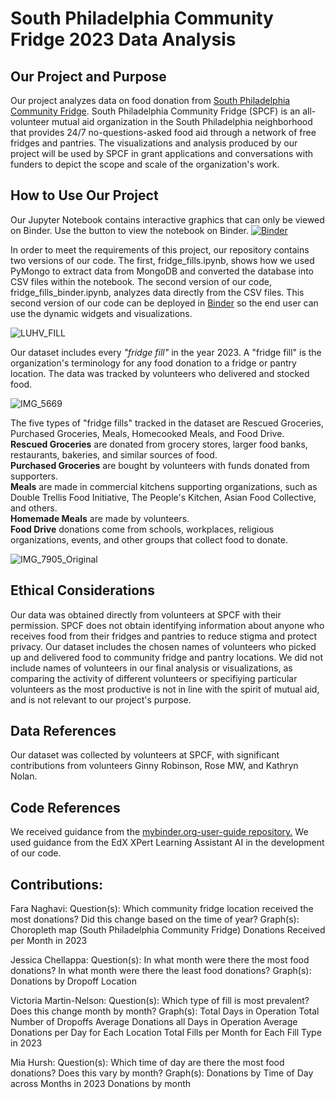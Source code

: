# South Philadelphia Community Fridge 2023 Data Analysis

## Our Project and Purpose
Our project analyzes data on food donation from [South Philadelphia Community Fridge](https://www.southphillyfridge.com). South Philadelphia Community Fridge (SPCF) is an all-volunteer mutual aid organization in the South Philadelphia neighborhood that provides 24/7 no-questions-asked food aid through a network of free fridges and pantries. The visualizations and analysis produced by our project will be used by SPCF in grant applications and conversations with funders to depict the scope and scale of the organization's work. 

## How to Use Our Project
Our Jupyter Notebook contains interactive graphics that can only be viewed on Binder. Use the button to view the notebook on Binder.
[![Binder](https://mybinder.org/badge_logo.svg)](https://mybinder.org/v2/gh/vjayne93/project-3-blue-team/HEAD?labpath=fridge_fills_binder.ipynb)

In order to meet the requirements of this project, our repository contains two versions of our code. The first, fridge_fills.ipynb, shows how we used PyMongo to extract data from MongoDB and converted the database into CSV files within the notebook. The second version of our code, fridge_fills_binder.ipynb, analyzes data directly from the CSV files. This second version of our code can be deployed in [Binder](https://mybinder.org/v2/gh/vjayne93/project-3-blue-team/HEAD?labpath=fridge_fills_binder.ipynb) so the end user can use the dynamic widgets and visualizations.  

![LUHV_FILL](https://github.com/vjayne93/project-3-blue-team/assets/152992214/faa4be10-6c31-4147-a5cd-9e6e1b88a756)

Our dataset includes every <i>"fridge fill"</i> in the year 2023. A "fridge fill" is the organization's terminology for any food donation to a fridge or pantry location. The data was tracked by volunteers who delivered and stocked food.  

![IMG_5669](https://github.com/vjayne93/project-3-blue-team/assets/152992214/3c586e3a-bc59-4f98-b290-f02d997ae32b)

The five types of "fridge fills" tracked in the dataset are Rescued Groceries, Purchased Groceries, Meals, Homecooked Meals, and Food Drive. <br>
<b>Rescued Groceries</b> are donated from grocery stores, larger food banks, restaurants, bakeries, and similar sources of food. <br>
<b>Purchased Groceries</b> are bought by volunteers with funds donated from supporters. <br>
<b>Meals</b> are made in commercial kitchens supporting organizations, such as Double Trellis Food Initiative, The People's Kitchen, Asian Food Collective, and others.<br>
<b>Homemade Meals</b> are made by volunteers. <br>
<b>Food Drive</b> donations come from schools, workplaces, religious organizations, events, and other groups that collect food to donate. <br>

![IMG_7905_Original](https://github.com/vjayne93/project-3-blue-team/assets/152992214/21d9122c-c59b-4cf8-9557-1b54dd5e4d0c)

## Ethical Considerations
Our data was obtained directly from volunteers at SPCF with their permission. SPCF does not obtain identifying information about anyone who receives food from their fridges and pantries to reduce stigma and protect privacy. Our dataset includes the chosen names of volunteers who picked up and delivered food to community fridge and pantry locations. We did not include names of volunteers in our final analysis or visualizations, as comparing the activity of different volunteers or specifiying particular volunteers as the most productive is not in line with the spirit of mutual aid, and is not relevant to our project's purpose. 

## Data References
Our dataset was collected by volunteers at SPCF, with significant contributions from volunteers Ginny Robinson, Rose MW, and Kathryn Nolan. 

## Code References
We received guidance from the [mybinder.org-user-guide repository.](https://github.com/jupyterhub/mybinder.org-user-guide) We used guidance from the EdX XPert Learning Assistant AI in the development of our code. 

## Contributions:
 
Fara Naghavi: 
Question(s): Which community fridge location received the most donations? Did this change based on the time of year?
Graph(s): Choropleth map (South Philadelphia Community Fridge)
          Donations Received per Month in 2023

Jessica Chellappa:
Question(s): In what month were there the most food donations? In what month were there the least food donations? 
Graph(s): Donations by Dropoff Location

Victoria Martin-Nelson:
Question(s): Which type of fill is most prevalent? Does this change month by month?
Graph(s): Total Days in Operation 
          Total Number of Dropoffs
          Average Donations all Days in Operation 
          Average Donations per Day for Each Location 
          Total Fills per Month for Each Fill Type in 2023

Mia Hursh: 
Question(s): Which time of day are there the most food donations? Does this vary by month?
Graph(s): Donations by Time of Day across Months in 2023
          Donations by month
